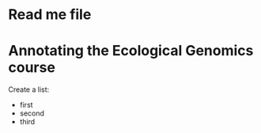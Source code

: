 # Read me file

# Annotating the Ecological Genomics course

Create a list:   
* first   
* second   
* third   
